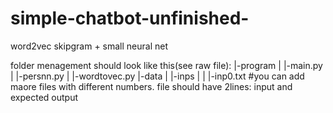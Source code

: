 # simple-chatbot-unfinished-
 word2vec skipgram + small neural net

 folder menagement should look like this(see raw file):
 |-program
 | |-main.py
 | |-persnn.py
 | |-wordtovec.py
 |-data
 | |-inps
 | | |-inp0.txt #you can add maore files with different numbers. file should have 2lines: input and expected output

